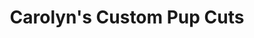 ---
title: "Carolyn's Custom Pup Cuts"
url: /sprague/carolyns-custom-pup-cuts/
shop: pet grooming
---